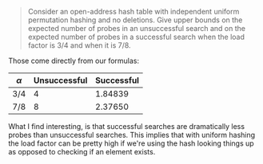 > Consider an open-address hash table with independent uniform permutation
> hashing and no deletions. Give upper bounds on the expected number of probes
> in an unsuccessful search and on the expected number of probes in a successful
> search when the load factor is $3/4$ and when it is $7/8$.

Those come directly from our formulas:

| $\alpha$ | Unsuccessful | Successful |
|----------|--------------|------------|
| $3/4$    | $4$          | $1.84839$  |
| $7/8$    | $8$          | $2.37650$  |

What I find interesting, is that successful searches are dramatically less
probes than unsuccessful searches. This implies that with uniform hashing the
load factor can be pretty high if we're using the hash looking things up as
opposed to checking if an element exists.
